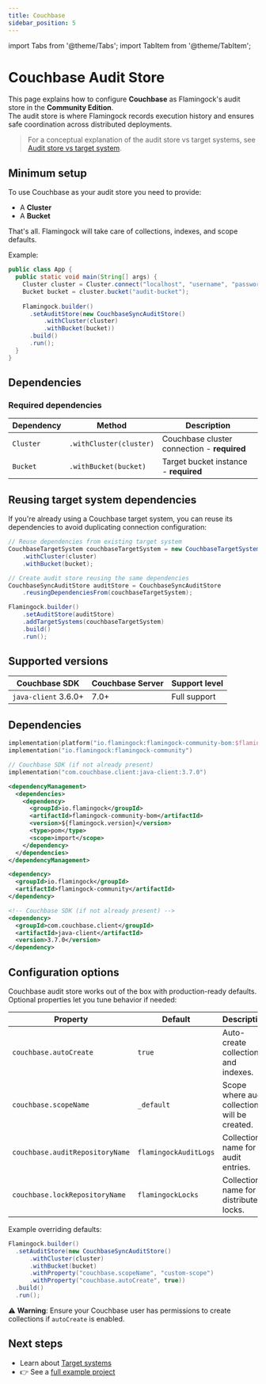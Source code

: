 ```yaml
---
title: Couchbase
sidebar_position: 5
---
```


import Tabs from '@theme/Tabs';
import TabItem from '@theme/TabItem';

# Couchbase Audit Store

This page explains how to configure **Couchbase** as Flamingock's audit store in the **Community Edition**.  
The audit store is where Flamingock records execution history and ensures safe coordination across distributed deployments.

> For a conceptual explanation of the audit store vs target systems, see [Audit store vs target system](../overview/audit-store-vs-target-system.md).


## Minimum setup

To use Couchbase as your audit store you need to provide:  
- A **Cluster**
- A **Bucket**

That's all. Flamingock will take care of collections, indexes, and scope defaults.

Example:

```java
public class App {
  public static void main(String[] args) {
    Cluster cluster = Cluster.connect("localhost", "username", "password");
    Bucket bucket = cluster.bucket("audit-bucket");
    
    Flamingock.builder()
      .setAuditStore(new CouchbaseSyncAuditStore()
          .withCluster(cluster)
          .withBucket(bucket))
      .build()
      .run();
  }
}
```

## Dependencies

### Required dependencies

| Dependency | Method | Description |
|------------|--------|-------------|
| `Cluster` | `.withCluster(cluster)` | Couchbase cluster connection - **required** |
| `Bucket` | `.withBucket(bucket)` | Target bucket instance - **required** |

## Reusing target system dependencies

If you're already using a Couchbase target system, you can reuse its dependencies to avoid duplicating connection configuration:

```java
// Reuse dependencies from existing target system
CouchbaseTargetSystem couchbaseTargetSystem = new CouchbaseTargetSystem("user-database")
    .withCluster(cluster)
    .withBucket(bucket);

// Create audit store reusing the same dependencies
CouchbaseSyncAuditStore auditStore = CouchbaseSyncAuditStore
    .reusingDependenciesFrom(couchbaseTargetSystem);

Flamingock.builder()
    .setAuditStore(auditStore)
    .addTargetSystems(couchbaseTargetSystem)
    .build()
    .run();
```


## Supported versions

| Couchbase SDK                  | Couchbase Server | Support level   |
|--------------------------------|------------------|-----------------|
| `java-client` 3.6.0+           | 7.0+             | Full support    |


## Dependencies

<Tabs groupId="build_tool">

<TabItem value="gradle" label="Gradle">

```kotlin
implementation(platform("io.flamingock:flamingock-community-bom:$flamingockVersion"))
implementation("io.flamingock:flamingock-community")

// Couchbase SDK (if not already present)
implementation("com.couchbase.client:java-client:3.7.0")
```

</TabItem>

<TabItem value="maven" label="Maven">

```xml
<dependencyManagement>
  <dependencies>
    <dependency>
      <groupId>io.flamingock</groupId>
      <artifactId>flamingock-community-bom</artifactId>
      <version>${flamingock.version}</version>
      <type>pom</type>
      <scope>import</scope>
    </dependency>
  </dependencies>
</dependencyManagement>

<dependency>
  <groupId>io.flamingock</groupId>
  <artifactId>flamingock-community</artifactId>
</dependency>

<!-- Couchbase SDK (if not already present) -->
<dependency>
  <groupId>com.couchbase.client</groupId>
  <artifactId>java-client</artifactId>
  <version>3.7.0</version>
</dependency>
```

</TabItem>

</Tabs>


## Configuration options

Couchbase audit store works out of the box with production-ready defaults.  
Optional properties let you tune behavior if needed:

| Property                        | Default                | Description                                           |
|---------------------------------|------------------------|-------------------------------------------------------|
| `couchbase.autoCreate`          | `true`                 | Auto-create collections and indexes.                  |
| `couchbase.scopeName`           | `_default`             | Scope where audit collections will be created.        |
| `couchbase.auditRepositoryName` | `flamingockAuditLogs`  | Collection name for audit entries.                    |
| `couchbase.lockRepositoryName`  | `flamingockLocks`      | Collection name for distributed locks.                |

Example overriding defaults:

```java
Flamingock.builder()
  .setAuditStore(new CouchbaseSyncAuditStore()
      .withCluster(cluster)
      .withBucket(bucket)
      .withProperty("couchbase.scopeName", "custom-scope")
      .withProperty("couchbase.autoCreate", true))
  .build()
  .run();
```

⚠️ **Warning**: Ensure your Couchbase user has permissions to create collections if `autoCreate` is enabled.


## Next steps

- Learn about [Target systems](../flamingock-library-config/target-system-configuration.md)  
- 👉 See a [full example project](https://github.com/flamingock/flamingock-examples/tree/master/couchbase)